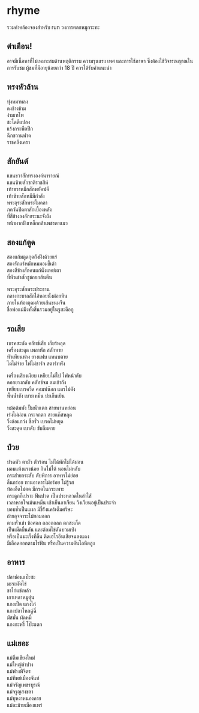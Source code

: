 # rhyme 

รวมคำคล้องจองสำหรับ run วงการตลกหมูกระทะ

## ตำเตือน!

อาจมีเนื้อหาที่ไม่เหมาะสมด้านพฤติกรรม ความรุนแรง เพศ และการใช้ภาษา 
ซึ่งต้องใช้วิจารณญาณในการรับชม ผู้ชมที่มีอายุน้อยกว่า 18 ปี ควรได้รับคำแนะนำ

## ทรงหัวล้าน

ทุ่งหมาหลง  
ดงช้างข้าม  
ง่ามเทโพ  
ชะโดตีแปลง  
แร้งกระพือปีก  
ฉีกขวานฟาด  
ราชคลึงเครา  

## สักยันต์

แขนขวาสักทรงองค์นารายณ์  
แขนซ้ายสักชาติราชสีห์  
เท้าขวาหมึกสักพยัคฆ์คี  
เท้าซ้ายสักหมีมีกำลัง  
พระอุระสักพระโมคลา  
ภควันปิดตาสักเบื้องหลัง  
ที่สีข้างลงอักขระนะจังงัง  
หน้าผากฝังเหล็กกล้าเพชรตาแมว  

## สองแก้ตูด

สองแก้มตูดกุดถังฝังด้วยแร่  
สองรักแร้หมักหมมอมขี้เต่า  
สองสีข้างสักคนแก่นั่งแหย่เตา  
ที่หัวเข่าสักชูชกยกส้นตีน    

พระอุระสักพระประธาน  
กลางกะบาลสักไอ้หอยนั่งต่อยหิน  
ภายในท้องอุดมด้วยเส้นขนมจีน  
ชื่อพ่อแม่มึงทั้งสิ้นรวมอยู่ในรูสะดือกู  

## รถเสีย

เบรคสะบัด คลัทช์เสีย เกียร์หลุด  
เครื่องสะดุด เพลาหัก สลักหาย  
หัวเทียนห่าง ยางแฟบ แหนบตาย  
ไดไม่จ่าย ไฟไม่ชาร์จ สตาร์ทพัง  

เครื่องเสียงเงียบ เหยียบไม่ไป ไฟหน้าดับ  
ดอกยางกลับ คลัทช์จม ลมเข้าถัง  
เหยียบเบรควืด คอมพ์น๊อก แตรไม่ดัง  
พื้นน้ำขัง เบาะเหม็น ปะเก็นเยิน  

หม้อต้มพัง ปั๊มน้ำแตก สายพานหย่อน  
เร่งไม่ผ่อน กระจกตก สายแก๊สหลุด  
วิ่งล้อแกว่ง ซีลรั่ว เบรคไม่หยุด  
วิ่งสะดุด เบาดับ ขับลืมตาย  

## ป่วย

ปวดหัว ตามัว ตัวร้อน ไม่ได้พักไม่ได้ผ่อน   
ผอมแห้งแรงน้อย กินไม่ได้ นอนไม่หลับ  
กระส่ายกระสับ ตับพิการ อาหารไม่ย่อย  
ลิ้นกร่อย ทานอาหารไม่อร่อย ไม่รู้รส  
ท้องอืดไม่ตด มีกรดในกระเพาะ  
กระดูกก็เปราะ ฟันปวด เป็นประหลวดในลำไส้  
เวลาหายใจเม้นเหม็น เช้าเย็นอาเจียน วิงเวียนอยู่เป็นประจำ  
บอบช้ำเป็นแผล มีขี้รังแคร์เต็มศรีษะ   
ถ่ายอุจจาระไม่ยอมออก  
ตามหัวเข่า ข้อศอก ถลอกถลก ตกสะเก็ด   
เป็นเม็ดผื่นคัน และต่อมไข่ดันบวมเป่ง  
หรือเป็นมะเร็งที่ลิ้น ติดเฮโรอีนเสียจนลงแดง  
มีเลือดออกตามไรฟัน หรือเป็นความดันโลหิตสูง  

## อาหาร

ปลาช่อนแป๊ะซะ  
มะระผัดไข่  
ขาไก่แช่เหล้า  
เกาเหลาหมูตุ๋น  
แกงเป็ด แกงไก่  
แกงปลาไหลฉู่ฉี่  
มัสมั่น ผัดหมี่  
แกงกะหรี่ โป๊ะแตก  

## แม่เยอะ

แม่ติ๋มเชียงใหม่  
แม่ใหญ่ลำปาง  
แม่ฟางพิจิตร  
แม่ทิพย์เมืองจันท์  
แม่จรัญเพชรบูรณ์  
แม่จรูญสงขลา  
แม่บุหงาหนองคาย  
แม่ละม้ายเมืองแพร่
